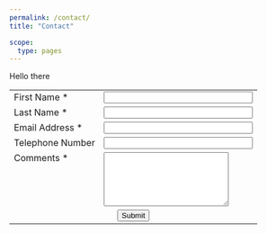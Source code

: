 ```yaml
---
permalink: /contact/
title: "Contact"

scope:
  type: pages
---
```


Hello there

<form name="contactform" method="post" action="send_form_email.php">
<table width="450px">
<tr>
 <td valign="top">
  <label for="first_name">First Name *</label>
 </td>
 <td valign="top">
  <input  type="text" name="first_name" maxlength="50" size="30">
 </td>
</tr>
<tr>
 <td valign="top">
  <label for="last_name">Last Name *</label>
 </td>
 <td valign="top">
  <input  type="text" name="last_name" maxlength="50" size="30">
 </td>
</tr>
<tr>
 <td valign="top">
  <label for="email">Email Address *</label>
 </td>
 <td valign="top">
  <input  type="text" name="email" maxlength="80" size="30">
 </td>
</tr>
<tr>
 <td valign="top">
  <label for="telephone">Telephone Number</label>
 </td>
 <td valign="top">
  <input  type="text" name="telephone" maxlength="30" size="30">
 </td>
</tr>
<tr>
 <td valign="top">
  <label for="comments">Comments *</label>
 </td>
 <td valign="top">
  <textarea  name="comments" maxlength="1000" cols="25" rows="6"></textarea>
 </td>
</tr>
<tr>
 <td colspan="2" style="text-align:center">
  <input type="submit" value="Submit"> </a>
 </td>
</tr>
</table>
</form>